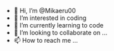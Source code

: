 - 👋 Hi, I’m @Mikaeru00
- 👀 I’m interested in coding 
- 🌱 I’m currently learning to code
- 💞️ I’m looking to collaborate on ...
- 📫 How to reach me ...

<!---
Mikaeru00/Mikaeru00 is a ✨ special ✨ repository because its `README.md` (this file) appears on your GitHub profile.
You can click the Preview link to take a look at your changes.
--->
